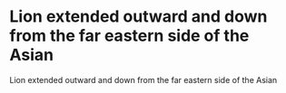 # Lion extended outward and down from the far eastern side of the Asian

Lion extended outward and down from the far eastern side of the Asian